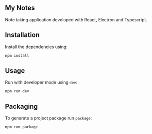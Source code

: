 ## My Notes
Note taking application developed with React, Electron and Typescript.

## Installation
Install the dependencies using:

```bash
npm install
```

## Usage
Run with developer mode using `dev`:

```bash
npm run dev
```

## Packaging
To generate a project package run `package`:

```bash
npm run package
```